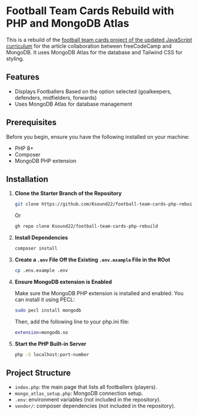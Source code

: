 # Football Team Cards Rebuild with PHP and MongoDB Atlas

This is a rebuild of the [football team cards project of the updated JavaScript curriculum](https://www.freecodecamp.org/learn/javascript-algorithms-and-data-structures-v8/learn-modern-javascript-methods-by-building-football-team-cards/step-1) for the article collaboration between freeCodeCamp and MongoDB. It uses MongoDB Atlas for the database and Tailwind CSS for styling.

## Features

- Displays Footballers Based on the option selected (goalkeepers, defenders, midfielders, forwards)
- Uses MongoDB Atlas for database management

## Prerequisites

Before you begin, ensure you have the following installed on your machine:

- PHP 8+
- Composer
- MongoDB PHP extension

## Installation

1. **Clone the Starter Branch of the Repository**

   ```bash
   git clone https://github.com/Ksound22/football-team-cards-php-rebuild/tree/starter
   ```

   Or

   ```bash
   gh repo clone Ksound22/football-team-cards-php-rebuild
   ```

2. **Install Dependencies**

   ```bash
   composer install
   ```

3. **Create a `.env` File Off the Existing `.env.example` File in the ROot**

   ```bash
   cp .env.example .env
   ```

4. **Ensure MongoDB extension is Enabled**

   Make sure the MongoDB PHP extension is installed and enabled. You can install it using PECL:

   ```bash
   sudo pecl install mongodb
   ```

   Then, add the following line to your php.ini file:

   ```bash
   extension=mongodb.so
   ```

5. **Start the PHP Built-in Server**

   ```bash
   php -S localhost:port-number
   ```

## Project Structure

- `index.php`: the main page that lists all footballers (players).
- `mongo_atlas_setup.php`: MongoDB connection setup.
- `.env`: environment variables (not included in the repository).
- `vendor/`: composer dependencies (not included in the repository).
